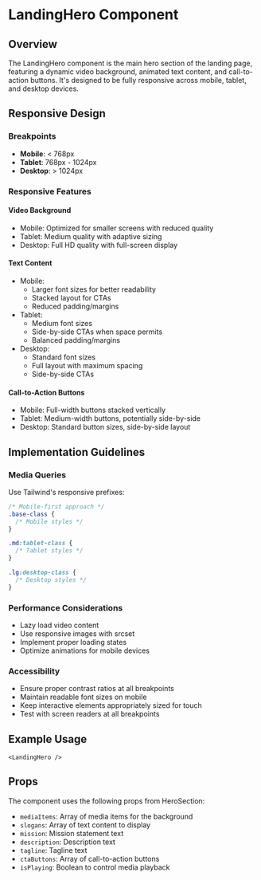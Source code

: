 # LandingHero Component

## Overview
The LandingHero component is the main hero section of the landing page, featuring a dynamic video background, animated text content, and call-to-action buttons. It's designed to be fully responsive across mobile, tablet, and desktop devices.

## Responsive Design

### Breakpoints
- **Mobile**: < 768px
- **Tablet**: 768px - 1024px
- **Desktop**: > 1024px

### Responsive Features

#### Video Background
- Mobile: Optimized for smaller screens with reduced quality
- Tablet: Medium quality with adaptive sizing
- Desktop: Full HD quality with full-screen display

#### Text Content
- Mobile: 
  - Larger font sizes for better readability
  - Stacked layout for CTAs
  - Reduced padding/margins
- Tablet:
  - Medium font sizes
  - Side-by-side CTAs when space permits
  - Balanced padding/margins
- Desktop:
  - Standard font sizes
  - Full layout with maximum spacing
  - Side-by-side CTAs

#### Call-to-Action Buttons
- Mobile: Full-width buttons stacked vertically
- Tablet: Medium-width buttons, potentially side-by-side
- Desktop: Standard button sizes, side-by-side layout

## Implementation Guidelines

### Media Queries
Use Tailwind's responsive prefixes:
```css
/* Mobile-first approach */
.base-class {
  /* Mobile styles */
}

.md:tablet-class {
  /* Tablet styles */
}

.lg:desktop-class {
  /* Desktop styles */
}
```

### Performance Considerations
- Lazy load video content
- Use responsive images with srcset
- Implement proper loading states
- Optimize animations for mobile devices

### Accessibility
- Ensure proper contrast ratios at all breakpoints
- Maintain readable font sizes on mobile
- Keep interactive elements appropriately sized for touch
- Test with screen readers at all breakpoints

## Example Usage
```tsx
<LandingHero />
```

## Props
The component uses the following props from HeroSection:
- `mediaItems`: Array of media items for the background
- `slogans`: Array of text content to display
- `mission`: Mission statement text
- `description`: Description text
- `tagline`: Tagline text
- `ctaButtons`: Array of call-to-action buttons
- `isPlaying`: Boolean to control media playback 